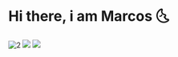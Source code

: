 # Hi there, i am Marcos :last_quarter_moon_with_face:

![2](https://user-images.githubusercontent.com/57817746/100011328-547e7600-2db0-11eb-9e22-effc7f335c4b.gif)
[<img src="https://img.shields.io/badge/linkedin-%230077B5.svg?&style=for-the-badge&logo=linkedin&logoColor=white" />](https://www.linkedin.com/in/vinnicius-de-jesus/) [<img src = "https://img.shields.io/badge/instagram-%23E4405F.svg?&style=for-the-badge&logo=instagram&logoColor=white">](https://www.instagram.com/m.vinicius.jesus/)

